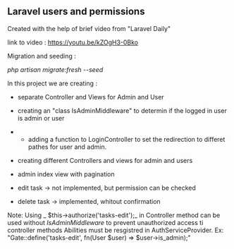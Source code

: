 ## Laravel users and permissions

Created with the help of brief video from "Laravel Daily"

link to video :  https://youtu.be/kZOgH3-0Bko

Migration and seeding :

_php artisan migrate:fresh --seed_

In this project we are creating :

 - separate Controller and Views for Admin and User
 - creating an "class IsAdminMiddleware" to determin if the logged in user is admin or user
 - * adding a function to LoginController to set the redirection to differet pathes for user and admin.

 - creating  different Controllers and views for admin and users 
 - admin index view with pagination
 - edit task -> not implemented, but permission can be checked
 - delete task -> implemented, whitout confirmation

Note: 
Using _ $this->authorize('tasks-edit');_ in Controller method can be used without _IsAdminMiddleware_
to prevent unauthorized access ti controller methods
Abilities must be resgistred in AuthServiceProvider. Ex: "Gate::define('tasks-edit', fn(User $user) => $user->is_admin);"


